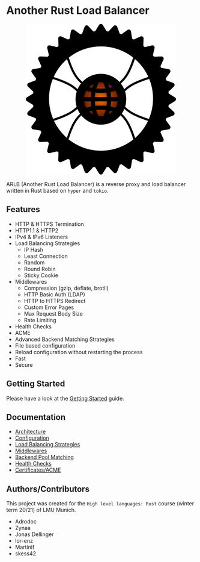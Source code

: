 # Another Rust Load Balancer

<p align="center">
<img src="assets/logo_400x400.png" alt="ARLB" title="ARLB" />
</p>

ARLB (Another Rust Load Balancer) is a reverse proxy and load balancer written in Rust based on `hyper` and `tokio`.

## Features

- HTTP & HTTPS Termination
- HTTP1.1 & HTTP2
- IPv4 & IPv6 Listeners
- Load Balancing Strategies
  - IP Hash
  - Least Connection
  - Random
  - Round Robin
  - Sticky Cookie
- Middlewares
  - Compression (gzip, deflate, brotli)
  - HTTP Basic Auth (LDAP)
  - HTTP to HTTPS Redirect
  - Custom Error Pages
  - Max Request Body Size
  - Rate Limiting
- Health Checks
- ACME
- Advanced Backend Matching Strategies
- File based configuration
- Reload configuration without restarting the process
- Fast
- Secure

## Getting Started

Please have a look at the [Getting Started](docs/getting_started.md) guide.

## Documentation

- [Architecture](docs/architecture.md)
- [Configuration](docs/configuration.md)
- [Load Balancing Strategies](docs/lb_strategies.md)
- [Middlewares](docs/middlewares.md)
- [Backend Pool Matching](docs/backend_matching.md)
- [Health Checks](docs/health_checks.md)
- [Certificates/ACME](docs/certificates.md)

## Authors/Contributors

This project was created for the `High level languages: Rust` course (winter term 20/21) of LMU Munich.

- Adrodoc
- Zynaa
- Jonas Dellinger
- lor-enz
- Martinif
- skess42
